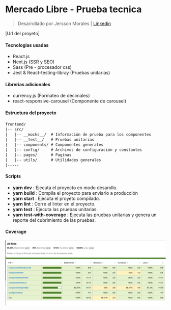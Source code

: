 # Mercado Libre - Prueba tecnica

> Desarrollado por Jersson Morales | [Linkedin](https://www.linkedin.com/in/jersson-stiven-morales-alza-022115183/https://www.linkedin.com/in/jersson-stiven-morales-alza-022115183/)

[Url del proyeto]

#### Tecnologias usadas

- React.js
- Next.js (SSR y SEO) 
- Sass (Pre - procesador css)
- Jest & React-testing-libray (Pruebas unitarias)

#### Librerias adicionales

- currency.js (Formateo de decimales)
- react-responsive-carousel (Componente de carousel) 

#### Estructura  del proyecto

    frontend/
    |-- src/
    |   |-- __mocks__/  # Información de prueba para los componentes
    |   |-- __test__/   # Pruebas unitarias
    |   |-- components/ # Componentes generales
    |   |-- config/     # Archivos de configuración y constantes
    |   |-- pages/      # Paginas
    |   |-- utils/      # Utilidades generales
    |-----

#### Scripts

-  **yarn dev** : Ejecuta el proyecto en modo desarollo.
-  **yarn build** : Compila el proyecto para enviarlo a producción
-  **yarn start** : Ejecuta el proyeto compilado.
-  **yarn lint** : Corre el linter en el proyecto.
-  **yarn test** : Ejecuta las pruebas unitarias.
-  **yarn test-with-coverage** : Ejecuta las pruebas unitarias y genera un reporte del cubrimiento
    de las pruebas.


#### Coverage
![](./coverage.png)

